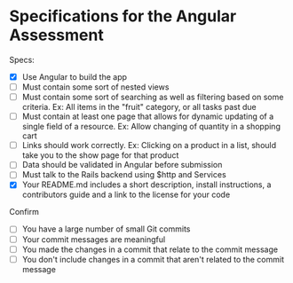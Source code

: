 # Specifications for the Angular Assessment

Specs:
- [x] Use Angular to build the app
- [ ] Must contain some sort of nested views
- [ ] Must contain some sort of searching as well as filtering based on some criteria. Ex: All items in the "fruit" category, or all tasks past due
- [ ] Must contain at least one page that allows for dynamic updating of a single field of a resource. Ex: Allow changing of quantity in a shopping cart
- [ ] Links should work correctly. Ex: Clicking on a product in a list, should take you to the show page for that product
- [ ] Data should be validated in Angular before submission
- [ ] Must talk to the Rails backend using $http and Services
- [x] Your README.md includes a short description, install instructions, a contributors guide and a link to the license for your code

Confirm
- [ ] You have a large number of small Git commits
- [ ] Your commit messages are meaningful
- [ ] You made the changes in a commit that relate to the commit message
- [ ] You don't include changes in a commit that aren't related to the commit message